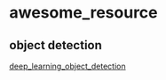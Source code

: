 # awesome_resource

## object detection
[deep_learning_object_detection](https://github.com/hoya012/deep_learning_object_detection)
